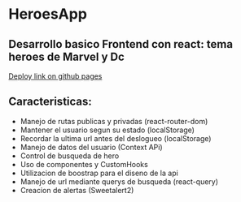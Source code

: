 # HeroesApp

## Desarrollo basico Frontend con react: tema heroes de Marvel y Dc
[Deploy link on github pages](https://m0n00s.github.io/HeroesApp/)

## Caracteristicas:

- Manejo de rutas publicas y privadas (react-router-dom)
- Mantener el usuario segun su estado (localStorage)
- Recordar la ultima url antes del deslogueo (localStorage)
- Manejo de datos del usuario (Context APi)
- Control de busqueda de hero
- Uso de componentes y CustomHooks
- Utilizacion de boostrap para el diseno de la api
- Manejo de url mediante querys de busqueda (react-query)
- Creacion de alertas (Sweetalert2)
